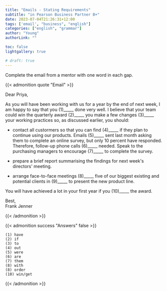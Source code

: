 ```yaml
---
title: "Emails - Stating Requirements"
subtitle: "in Pearson Business Partner B+"
date: 2023-07-04T21:26:31+12:00
tags: ['email', "business", "english"]
categories: ["english", "grammar"]
author: "Young"
authorLink: ""

toc: false
lightgallery: true

# draft: true
---
```


Complete the email from a mentor with one word in each gap.

<!--more-->

{{< admonition quote "Email" >}}

Dear Priya,

As you will have been working with us for a year by the end of next week, I am happy to say that you (1)_____ done very well. I believe that your team could win the quarterly award (2)_____ you make a few changes (3)_____ your working practices so, as discussed earlier, you should:

- contact all custormers so that you can find (4)_____ if they plan to continue using our products. Emails (5)_____ sent last month asking them to complete an online survey, but only 10 percent have responded. Therefore, follow-up phone calls (6)_____ needed. Speak to the purchasing managers to encourage (7)_____ to complete the survey.

- prepare a brief report summarising the findings for next week's directors' meeting.

- arrange face-to-face meetings (8)_____ five of our biggest existing and potential clients in (9)_____ to present the new product line.

You will have achieved a lot in your first year if you (10)_____ the award.

Best,  
Frank Jenner

{{< /admonition >}}


{{< admonition success "Answers" false >}}

    (1) have 
    (2) if 
    (3) to 
    (4) out
    (5) were
    (6) are
    (7) them
    (8) with
    (8) order
    (10) win/get

{{< /admonition >}}
